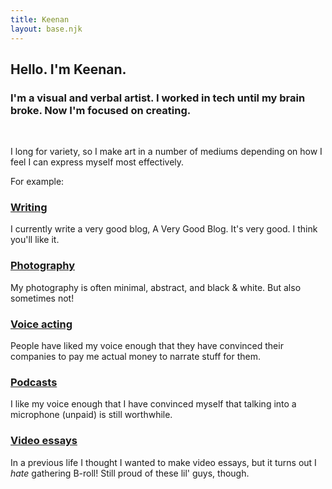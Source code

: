 ```yaml
---
title: Keenan
layout: base.njk
---
```


## Hello. I'm Keenan.

### I'm a visual and verbal artist. I worked in tech until my brain broke. Now I'm focused on creating.

<br>

I long for variety, so I make art in a number of mediums depending on how I feel I can express myself most effectively. 

For example:

### [Writing][6]

I currently write a very good blog, A Very Good Blog. It's very good. I think you'll like it.

### [Photography][1]

My photography is often minimal, abstract, and black & white. But also sometimes not!

### [Voice acting][2]
   
People have liked my voice enough that they have convinced their companies to pay me actual money to narrate stuff for them.

### [Podcasts][3]

I like my voice enough that I have convinced myself that talking into a microphone (unpaid) is still worthwhile.

### [Video essays][5]

In a previous life I thought I wanted to make video essays, but it turns out I *hate* gathering B-roll! Still proud of these lil' guys, though. 



[1]: https://glass.photo/keenan
[2]: /vo
[3]: /podcasts/
[5]: https://www.youtube.com/@snakebeefalo
[6]: /avgb
